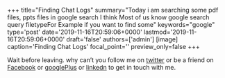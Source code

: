 +++
title="Finding Chat Logs"
summary="Today i am searching some pdf files, ppts files in google search I think Most of us know google search query filetypeFor Example if you want to find some"
keywords="google"
type='post'
date='2019-11-16T20:59:06+0000'
lastmod='2019-11-16T20:59:06+0000'
draft='false'
authors=['admin']
[image]
caption='Finding Chat Logs'
focal_point=''
preview_only=false
+++










Wait before leaving.
why can’t you follow me on <a href="https://twitter.com/arungudelli" target="_blank">twitter</a> or be a friend on <a href="https://www.facebook.com/gudelliArun" target="_blank">Facebook</a> or <a href="https://plus.google.com/+ArunkumarGudelli" target="_blank">googlePlus</a> or <a href="https://www.linkedin.com/in/arungudelli/" target="_blank">linkedn</a> to get in touch with me.







